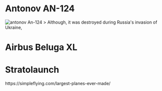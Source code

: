 <title>The 3 Coolest and Largest Planes</title>
<h1>Antonov AN-124</h1>
<img src="https://live.staticflickr.com/65535/51911482284_f84531e50a_b.jpg" alt="antonov An-124">
> Although, it was destroyed during Russia's invasion of Ukraine, 
<h1>Airbus Beluga XL</h1>

<h1>Stratolaunch</h1>
https://simpleflying.com/largest-planes-ever-made/
